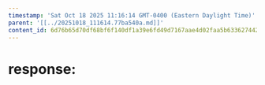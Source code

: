 ```yaml
---
timestamp: 'Sat Oct 18 2025 11:16:14 GMT-0400 (Eastern Daylight Time)'
parent: '[[../20251018_111614.77ba540a.md]]'
content_id: 6d76b65d70df68bf6f140df1a39e6fd49d7167aae4d02faa5b63362744266256
---
```


# response:
